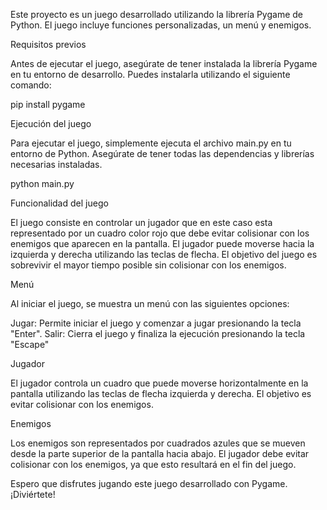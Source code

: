 Este proyecto es un juego desarrollado utilizando la librería Pygame de Python. El juego incluye funciones personalizadas, un menú y enemigos.

Requisitos previos


Antes de ejecutar el juego, asegúrate de tener instalada la librería Pygame en tu entorno de desarrollo. Puedes instalarla utilizando el siguiente comando:

pip install pygame

Ejecución del juego


Para ejecutar el juego, simplemente ejecuta el archivo main.py en tu entorno de Python. Asegúrate de tener todas las dependencias y librerías necesarias instaladas.

python main.py

Funcionalidad del juego


El juego consiste en controlar un jugador que en este caso esta representado por un cuadro color rojo que debe evitar colisionar con los enemigos que aparecen en la pantalla. El jugador puede moverse hacia la izquierda y derecha utilizando las teclas de flecha. El objetivo del juego es sobrevivir el mayor tiempo posible sin colisionar con los enemigos.

Menú


Al iniciar el juego, se muestra un menú con las siguientes opciones:

Jugar: Permite iniciar el juego y comenzar a jugar presionando la tecla "Enter".
Salir: Cierra el juego y finaliza la ejecución presionando la tecla "Escape"


Jugador


El jugador controla un cuadro que puede moverse horizontalmente en la pantalla utilizando las teclas de flecha izquierda y derecha. El objetivo es evitar colisionar con los enemigos.

Enemigos

Los enemigos son representados por cuadrados azules que se mueven desde la parte superior de la pantalla hacia abajo. El jugador debe evitar colisionar con los enemigos, ya que esto resultará en el fin del juego.

Espero que disfrutes jugando este juego desarrollado con Pygame. ¡Diviértete!
